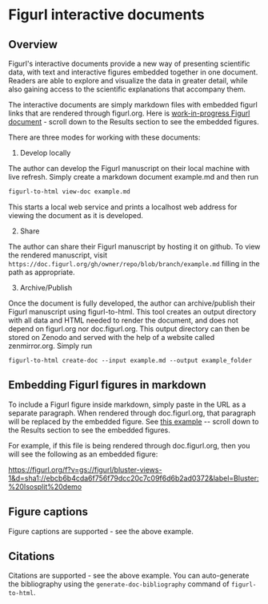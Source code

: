 # Figurl interactive documents

## Overview

Figurl's interactive documents provide a new way of presenting scientific data, with text and interactive figures embedded together in one document. Readers are able to explore and visualize the data in greater detail, while also gaining access to the scientific explanations that accompany them.

The interactive documents are simply markdown files with embedded figurl links that are rendered through figurl.org. Here is [work-in-progress Figurl document](https://doc.figurl.org/gh/dcmnts/isosplit-paper/blob/main/isosplit.md) - scroll down to the Results section to see the embedded figures.

There are three modes for working with these documents:

1. Develop locally

The author can develop the Figurl manuscript on their local machine with live refresh. Simply create a markdown document example.md and then run

```bash
figurl-to-html view-doc example.md
```

This starts a local web service and prints a localhost web address for viewing the document as it is developed.

2. Share

The author can share their Figurl manuscript by hosting it on github. To view the rendered manuscript, visit `https://doc.figurl.org/gh/owner/repo/blob/branch/example.md` filling in the path as appropriate.

3. Archive/Publish

Once the document is fully developed, the author can archive/publish their Figurl manuscript using figurl-to-html. This tool creates an output directory with all data and HTML needed to render the document, and does not depend on figurl.org nor doc.figurl.org. This output directory can then be stored on Zenodo and served with the help of a website called zenmirror.org. Simply run

```
figurl-to-html create-doc --input example.md --output example_folder
```

## Embedding Figurl figures in markdown

To include a Figurl figure inside markdown, simply paste in the URL as a separate paragraph. When rendered through doc.figurl.org, that paragraph will be replaced by the embedded figure. See [this example](https://github.com/dcmnts/isosplit-paper/blob/main/isosplit.md) -- scroll down to the Results section to see the embedded figures.

For example, if this file is being rendered through doc.figurl.org, then you will see the following as an embedded figure:

https://figurl.org/f?v=gs://figurl/bluster-views-1&d=sha1://ebcb6b4cda6f756f79dcc20c7c09f6d6b2ad0372&label=Bluster:%20Isosplit%20demo

## Figure captions

Figure captions are supported - see the above example.

## Citations

Citations are supported - see the above example. You can auto-generate the bibliography using the `generate-doc-bibliography` command of `figurl-to-html`.